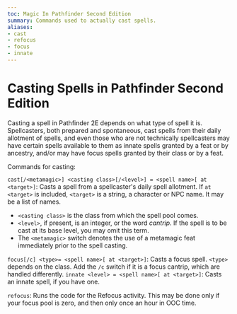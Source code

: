 ```yaml
---
toc: Magic In Pathfinder Second Edition
summary: Commands used to actually cast spells.
aliases:
- cast
- refocus
- focus
- innate
---
```


# Casting Spells in Pathfinder Second Edition

Casting a spell in Pathfinder 2E depends on what type of spell it is. Spellcasters, both prepared and spontaneous, cast spells from their daily allotment of spells, and even those who are not technically spellcasters may have certain spells available to them as innate spells granted by a feat or by ancestry, and/or may have focus spells granted by their class or by a feat.

Commands for casting:

`cast[/<metamagic>] <casting class>[/<level>] = <spell name>[ at <target>]`: Casts a spell from a spellcaster's daily spell allotment. If `at <target>` is included, `<target>` is a string, a character or NPC name. It may be a list of names.

* `<casting class>` is the class from which the spell pool comes.
* `<level>`, if present, is an integer, or the word _cantrip_. If the spell is to be cast at its base level, you may omit this term. 
* The `<metamagic>` switch denotes the use of a metamagic feat immediately prior to the spell casting.

`focus[/c] <type>= <spell name>[ at <target>]`: Casts a focus spell. `<type>` depends on the class. Add the `/c` switch if it is a focus cantrip, which are handled differently.
`innate <level> = <spell name>[ at <target>]`: Casts an innate spell, if you have one.

`refocus`: Runs the code for the Refocus activity. This may be done only if your focus pool is zero, and then only once an hour in OOC time. 
